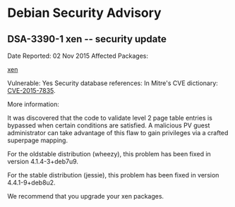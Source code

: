 
Debian Security Advisory
========================


DSA-3390-1 xen -- security update
---------------------------------



Date Reported:
02 Nov 2015
Affected Packages:

[xen](https://packages.debian.org/src:xen)

Vulnerable:
Yes
Security database references:
In Mitre's CVE dictionary: [CVE-2015-7835](https://security-tracker.debian.org/tracker/CVE-2015-7835).  

More information:

It was discovered that the code to validate level 2 page table entries
is bypassed when certain conditions are satisfied. A malicious PV guest
administrator can take advantage of this flaw to gain privileges via a
crafted superpage mapping.


For the oldstable distribution (wheezy), this problem has been fixed
in version 4.1.4-3+deb7u9.


For the stable distribution (jessie), this problem has been fixed in
version 4.4.1-9+deb8u2.


We recommend that you upgrade your xen packages.





